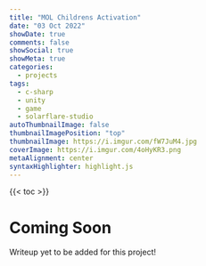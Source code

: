 ```yaml
---
title: "MOL Childrens Activation"
date: "03 Oct 2022"
showDate: true
comments: false
showSocial: true
showMeta: true
categories:
  - projects
tags:
  - c-sharp
  - unity
  - game
  - solarflare-studio
autoThumbnailImage: false 
thumbnailImagePosition: "top"
thumbnailImage: https://i.imgur.com/fW7JuM4.jpg
coverImage: https://i.imgur.com/4oHyKR3.png
metaAlignment: center 
syntaxHighlighter: highlight.js
---
```

<!--more-->
{{< toc >}}

# Coming Soon

Writeup yet to be added for this project!
